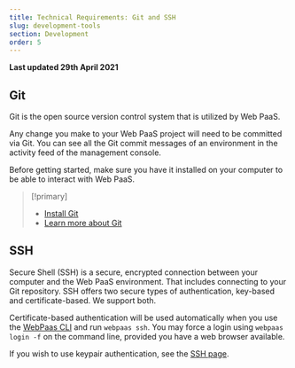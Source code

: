 ```yaml
---
title: Technical Requirements: Git and SSH
slug: development-tools
section: Development
order: 5
---
```


**Last updated 29th April 2021**


## Git

Git is the open source version control system that is utilized by Web PaaS.

Any change you make to your Web PaaS project will need to be committed via Git. You can see all the Git commit messages of an environment in the activity feed of the management console.

Before getting started, make sure you have it installed on your computer to be able to interact with Web PaaS.

> [!primary]  
> * [Install Git](https://help.github.com/articles/set-up-git/)
> * [Learn more about Git](https://git-scm.com/)
> 

## SSH

Secure Shell (SSH) is a secure, encrypted connection between your computer and the Web PaaS environment.  That includes connecting to your Git repository.  SSH offers two secure types of authentication, key-based and certificate-based.  We support both.

Certificate-based authentication will be used automatically when you use the [WebPaas CLI](../development-cli) and run `webpaas ssh`.  You may force a login using `webpaas login -f` on the command line, provided you have a web browser available.

If you wish to use keypair authentication, see the [SSH page](../development-ssh#keypair-based-authentication).
